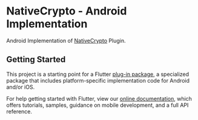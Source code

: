 # NativeCrypto - Android Implementation

Android Implementation of [NativeCrypto][1] Plugin.

## Getting Started

This project is a starting point for a Flutter [plug-in package][2], a specialized package that includes platform-specific implementation code for Android and/or iOS.

For help getting started with Flutter, view our [online documentation][3], which offers tutorials, samples, guidance on mobile development, and a full API reference.

[1]: ../../README.md
[2]: https://flutter.dev/developing-packages/
[3]: https://flutter.dev/docs
